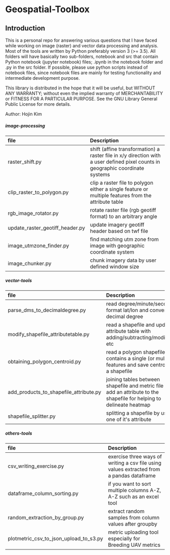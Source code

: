 
# Geospatial-Toolbox

## Introduction
This is a personal repo for answering various questions that I have faced while working on image (raster) and vector data processing and analysis. Most of the tools are written by Python preferably version 3 (>= 3.5). All folders will have basically two sub-folders, notebook and src that contain Python notebook (jupyter notebook) files; .ipynb in the notebook folder and .py in the src folder. If possible, please use python scripts instead of notebook files, since notebook files are mainly for testing functionality and intermediate development purpose.  

This library is distributed in the hope that it will be useful, but WITHOUT ANY WARRANTY; without even the implied warranty of MERCHANTABILITY or FITNESS FOR A PARTICULAR PURPOSE.  See the GNU Library General Public License for more details.  

Author: Hojin Kim  

##### image-processing
|file                           | Description   |
|:------------------------------|:--------------|
|raster_shift.py                | shift (affine transformation) a raster file in x/y direction with a user defined pixel counts in geographic coordinate systems |
|clip_raster_to_polygon.py      | clip a raster file to polygon either a single feature or  multiple features from the attribute table |
|rgb_image_rotator.py | rotate raster file (rgb geotiff format) to an arbitrary angle |
|update_raster_geotiff_header.py | update imagery geotiff header based on twf file |
|image_utmzone_finder.py | find matching utm zone from image with geographic coordinate system |
|image_chunker.py | chunk imagery data by user defined window size |  

##### vector-tools
|file                           | Description   |
|:------------------------------|:--------------|
|parse_dms_to_decimaldegree.py  | read degree/minute/second format lat/lon and convert to decimal degree |
|modify_shapefile_attributetable.py | read a shapefile and update attribute table with adding/subtracting/modifying, etc |
|obtaining_polygon_centroid.py | read a polygon shapefile that contains a single (or multiple) features and save centroids to a shapefile |
|add_products_to_shapefile_attribute.py| joining tables between shapefile and metric file and add an attribute to the shapefile for helping to delineate heatmap|
|shapefile_splitter.py | splitting a shapefile by using one of it's attribute |   


##### others-tools
|file                           | Description   |
|:------------------------------|:--------------|
|csv_writing_exercise.py| exercise three ways of writing a csv file using values extracted from a pandas dataframe |
|dataframe_column_sorting.py | if you want to sort multiple columns A-Z, A-Z such as an excel tool |
|random_extraction_by_group.py | extract random samples from column values after groupby |
|plotmetric_csv_to_json_upload_to_s3.py| metric uploading tool especially for Breeding UAV metrics |
